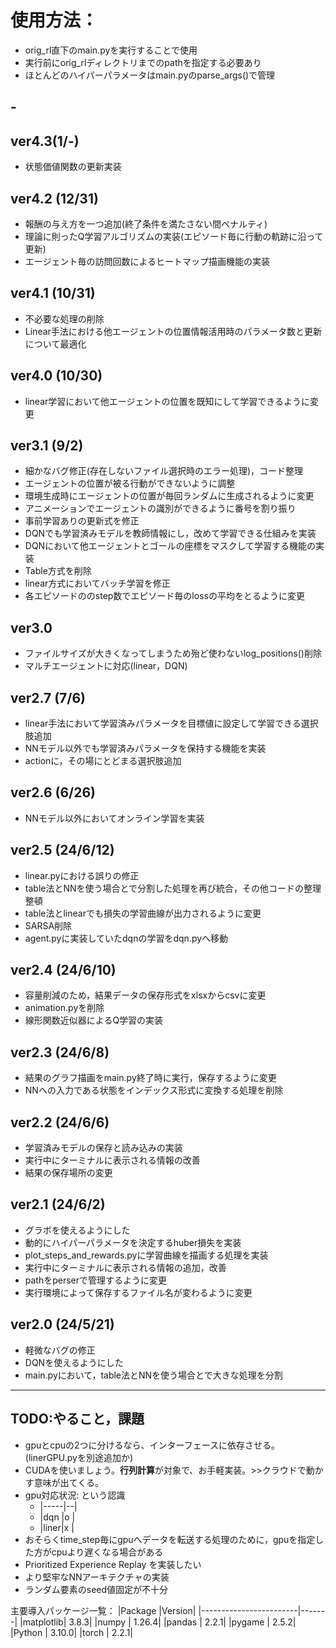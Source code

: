 # 使用方法：
- orig_rl直下のmain.pyを実行することで使用
- 実行前にorig_rlディレクトリまでのpathを指定する必要あり
- ほとんどのハイパーパラメータはmain.pyのparse_args()で管理

##  -

## ver4.3(1/-)
- 状態価値関数の更新実装

## ver4.2 (12/31)
- 報酬の与え方を一つ追加(終了条件を満たさない間ペナルティ)
- 理論に則ったQ学習アルゴリズムの実装(エピソード毎に行動の軌跡に沿って更新)
- エージェント毎の訪問回数によるヒートマップ描画機能の実装

## ver4.1 (10/31)
- 不必要な処理の削除
- Linear手法における他エージェントの位置情報活用時のパラメータ数と更新について最適化

##  ver4.0 (10/30)
- linear学習において他エージェントの位置を既知にして学習できるように変更

##  ver3.1 (9/2)
- 細かなバグ修正(存在しないファイル選択時のエラー処理)，コード整理
- エージェントの位置が被る行動ができないように調整
- 環境生成時にエージェントの位置が毎回ランダムに生成されるように変更
- アニメーションでエージェントの識別ができるように番号を割り振り
- 事前学習ありの更新式を修正
- DQNでも学習済みモデルを教師情報にし，改めて学習できる仕組みを実装
- DQNにおいて他エージェントとゴールの座標をマスクして学習する機能の実装
- Table方式を削除
- linear方式においてバッチ学習を修正
- 各エピソードののstep数でエピソード毎のlossの平均をとるように変更

##  ver3.0
- ファイルサイズが大きくなってしまうため殆ど使わないlog_positions()削除
- マルチエージェントに対応(linear，DQN)

##  ver2.7 (7/6)
- linear手法において学習済みパラメータを目標値に設定して学習できる選択肢追加
- NNモデル以外でも学習済みパラメータを保持する機能を実装
- actionに，その場にとどまる選択肢追加

##  ver2.6 (6/26)
- NNモデル以外においてオンライン学習を実装

##  ver2.5 (24/6/12)
- linear.pyにおける誤りの修正
- table法とNNを使う場合とで分割した処理を再び統合，その他コードの整理整頓
- table法とlinearでも損失の学習曲線が出力されるように変更
- SARSA削除
- agent.pyに実装していたdqnの学習をdqn.pyへ移動

##  ver2.4 (24/6/10)
- 容量削減のため，結果データの保存形式をxlsxからcsvに変更
- animation.pyを削除
- 線形関数近似器によるQ学習の実装

##  ver2.3 (24/6/8)
- 結果のグラフ描画をmain.py終了時に実行，保存するように変更
- NNへの入力である状態をインデックス形式に変換する処理を削除

##  ver2.2 (24/6/6)
- 学習済みモデルの保存と読み込みの実装
- 実行中にターミナルに表示される情報の改善
- 結果の保存場所の変更

##  ver2.1 (24/6/2)
- グラボを使えるようにした
- 動的にハイパーパラメータを決定するhuber損失を実装
- plot_steps_and_rewards.pyに学習曲線を描画する処理を実装
- 実行中にターミナルに表示される情報の追加，改善
- pathをperserで管理するように変更
- 実行環境によって保存するファイル名が変わるように変更

##  ver2.0 (24/5/21)
- 軽微なバグの修正
- DQNを使えるようにした
- main.pyにおいて，table法とNNを使う場合とで大きな処理を分割

---

## TODO:やること，課題

- gpuとcpuの2つに分けるなら、インターフェースに依存させる。(linerGPU.pyを別途追加か)
- CUDAを使いましょう。**行列計算**が対象で、お手軽実装。>>クラウドで動かす意味が出てくる。
- gpu対応状況: という認識
  - |-----|--|
  - |dqn  |o |
  - |liner|x |
- おそらくtime_step毎にgpuへデータを転送する処理のために，gpuを指定した方がcpuより遅くなる場合がある
- Prioritized Experience Replay を実装したい
- より堅牢なNNアーキテクチャの実装
- ランダム要素のseed値固定が不十分



主要導入パッケージ一覧：
|Package                 |Version|
|------------------------|-------|
|matplotlib|                3.8.3|
|numpy     |                1.26.4|
|pandas    |                2.2.1|
|pygame    |                2.5.2|
|Python    |                3.10.0|
|torch     |                2.2.1|